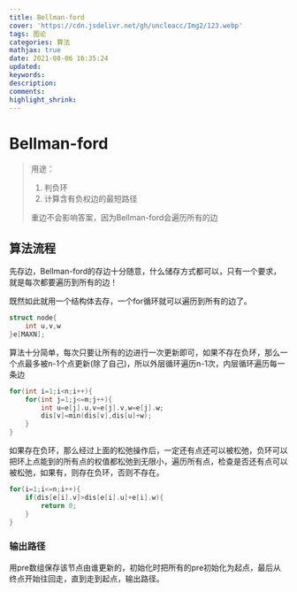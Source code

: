 ```yaml
---
title: Bellman-ford
cover: 'https://cdn.jsdelivr.net/gh/uncleacc/Img2/123.webp'
tags: 图论
categories: 算法
mathjax: true
date: 2021-08-06 16:35:24
updated: 
keywords: 
description: 
comments: 
highlight_shrink: 
---
```


#  Bellman-ford

>用途：
>
>1. 判负环
>2. 计算含有负权边的最短路径
>
>重边不会影响答案，因为Bellman-ford会遍历所有的边

## 算法流程

先存边，Bellman-ford的存边十分随意，什么储存方式都可以，只有一个要求，就是每次都要遍历到所有的边！

既然如此就用一个结构体去存，一个for循环就可以遍历到所有的边了。

```c
struct node{
	int u,v,w
}e[MAXN];
```

算法十分简单，每次只要让所有的边进行一次更新即可，如果不存在负环，那么一个点最多被n-1个点更新(除了自己)，所以外层循环遍历n-1次，内层循环遍历每一条边

```c
for(int i=1;i<n;i++){
	for(int j=1;j<=m;j++){
        int u=e[j].u,v=e[j].v,w=e[j].w;
		dis[v]=min(dis[v],dis[u]+w);
	}
}
```

如果存在负环，那么经过上面的松弛操作后，一定还有点还可以被松弛，负环可以把环上点能到的所有点的权值都松弛到无限小，遍历所有点，检查是否还有点可以被松弛，如果有，则存在负环，否则不存在。

```c
for(i=1;i<=n;i++){
    if(dis[e[i].v]>dis[e[i].u]+e[i].w){
        return 0;
    }
}
```

### 输出路径

用pre数组保存该节点由谁更新的，初始化时把所有的pre初始化为起点，最后从终点开始往回走，直到走到起点，输出路径。





